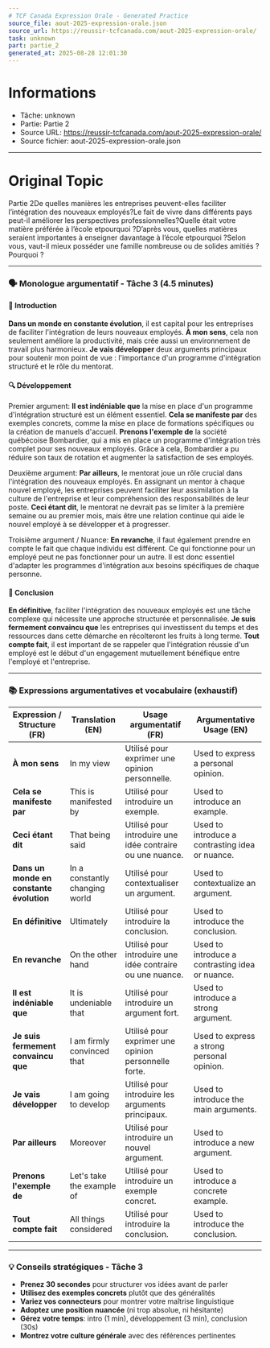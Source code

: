 ```yaml
---
# TCF Canada Expression Orale - Generated Practice
source_file: aout-2025-expression-orale.json
source_url: https://reussir-tcfcanada.com/aout-2025-expression-orale/
task: unknown
part: partie_2
generated_at: 2025-08-28 12:01:30
---
```


# Informations
- Tâche: unknown
- Partie: Partie 2
- Source URL: https://reussir-tcfcanada.com/aout-2025-expression-orale/
- Source fichier: aout-2025-expression-orale.json

---

# Original Topic
Partie 2De quelles manières les entreprises peuvent-elles faciliter l’intégration des nouveaux employés?Le fait de vivre dans différents pays peut-il améliorer les perspectives professionnelles?Quelle était votre matière préférée à l’école etpourquoi ?D’après vous, quelles matières seraient importantes à enseigner davantage à l’école etpourquoi ?Selon vous, vaut-il mieux posséder une famille nombreuse ou de solides amitiés ?Pourquoi ?

---

### 🗣️ Monologue argumentatif - Tâche 3 (4.5 minutes)

#### 🚀 Introduction
**Dans un monde en constante évolution**, il est capital pour les entreprises de faciliter l'intégration de leurs nouveaux employés. **À mon sens**, cela non seulement améliore la productivité, mais crée aussi un environnement de travail plus harmonieux. **Je vais développer** deux arguments principaux pour soutenir mon point de vue : l'importance d'un programme d'intégration structuré et le rôle du mentorat.

#### 🔍 Développement

Premier argument:
**Il est indéniable que** la mise en place d'un programme d'intégration structuré est un élément essentiel. **Cela se manifeste par** des exemples concrets, comme la mise en place de formations spécifiques ou la création de manuels d'accueil. **Prenons l'exemple de** la société québécoise Bombardier, qui a mis en place un programme d'intégration très complet pour ses nouveaux employés. Grâce à cela, Bombardier a pu réduire son taux de rotation et augmenter la satisfaction de ses employés. 

Deuxième argument:
**Par ailleurs**, le mentorat joue un rôle crucial dans l'intégration des nouveaux employés. En assignant un mentor à chaque nouvel employé, les entreprises peuvent faciliter leur assimilation à la culture de l'entreprise et leur compréhension des responsabilités de leur poste. **Ceci étant dit**, le mentorat ne devrait pas se limiter à la première semaine ou au premier mois, mais être une relation continue qui aide le nouvel employé à se développer et à progresser. 

Troisième argument / Nuance:
**En revanche**, il faut également prendre en compte le fait que chaque individu est différent. Ce qui fonctionne pour un employé peut ne pas fonctionner pour un autre. Il est donc essentiel d'adapter les programmes d'intégration aux besoins spécifiques de chaque personne. 

#### 🎯 Conclusion
**En définitive**, faciliter l'intégration des nouveaux employés est une tâche complexe qui nécessite une approche structurée et personnalisée. **Je suis fermement convaincu que** les entreprises qui investissent du temps et des ressources dans cette démarche en récolteront les fruits à long terme. **Tout compte fait**, il est important de se rappeler que l'intégration réussie d'un employé est le début d'un engagement mutuellement bénéfique entre l'employé et l'entreprise. 

---

### 📚 Expressions argumentatives et vocabulaire (exhaustif)

| Expression / Structure (FR) | Translation (EN) | Usage argumentatif (FR) | Argumentative Usage (EN) |
|----------------------------|------------------|-------------------------|--------------------------|
| **À mon sens**         | In my view  | Utilisé pour exprimer une opinion personnelle.         | Used to express a personal opinion.               |
| **Cela se manifeste par**         | This is manifested by  | Utilisé pour introduire un exemple.         | Used to introduce an example.               |
| **Ceci étant dit**         | That being said  | Utilisé pour introduire une idée contraire ou une nuance.         | Used to introduce a contrasting idea or nuance.               |
| **Dans un monde en constante évolution**         | In a constantly changing world  | Utilisé pour contextualiser un argument.        | Used to contextualize an argument.               |
| **En définitive**         | Ultimately  | Utilisé pour introduire la conclusion.         | Used to introduce the conclusion.               |
| **En revanche**         | On the other hand  | Utilisé pour introduire une idée contraire ou une nuance.         | Used to introduce a contrasting idea or nuance.               |
| **Il est indéniable que**         | It is undeniable that  | Utilisé pour introduire un argument fort.         | Used to introduce a strong argument.               |
| **Je suis fermement convaincu que**         | I am firmly convinced that  | Utilisé pour exprimer une opinion personnelle forte.         | Used to express a strong personal opinion.               |
| **Je vais développer**         | I am going to develop  | Utilisé pour introduire les arguments principaux.         | Used to introduce the main arguments.               |
| **Par ailleurs**         | Moreover  | Utilisé pour introduire un nouvel argument.         | Used to introduce a new argument.               |
| **Prenons l'exemple de**         | Let's take the example of  | Utilisé pour introduire un exemple concret.         | Used to introduce a concrete example.               |
| **Tout compte fait**         | All things considered  | Utilisé pour introduire la conclusion.         | Used to introduce the conclusion.               |

---

### 💡 Conseils stratégiques - Tâche 3

- **Prenez 30 secondes** pour structurer vos idées avant de parler
- **Utilisez des exemples concrets** plutôt que des généralités
- **Variez vos connecteurs** pour montrer votre maîtrise linguistique
- **Adoptez une position nuancée** (ni trop absolue, ni hésitante)
- **Gérez votre temps**: intro (1 min), développement (3 min), conclusion (30s)
- **Montrez votre culture générale** avec des références pertinentes